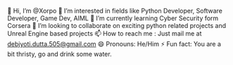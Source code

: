 👋 Hi, I’m @Xorpo
👀 I’m interested in fields like Python Developer, Software Developer, Game Dev, AIML
🌱 I’m currently learning Cyber Security form Corsera
💞️ I’m looking to collaborate on exciting python related projects and Unreal Engine based projects
📫 How to reach me : Just mail me at debjyoti.dutta.505@gmail.com
😄 Pronouns: He/Him
⚡ Fun fact: You are a bit thristy, go and drink some water.

<!---
DebDuttz/DebDuttz is a ✨ special ✨ repository because its `README.md` (this file) appears on your GitHub profile.
You can click the Preview link to take a look at your changes.
--->
